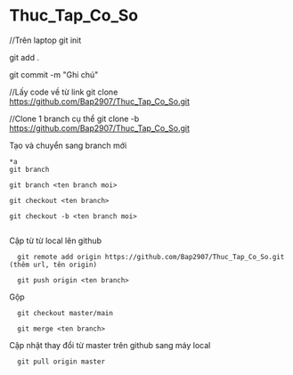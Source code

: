 # Thuc_Tap_Co_So
//Trên laptop
git init

git add .

git commit -m "Ghi chú"

//Lấy code về từ link
git clone https://github.com/Bap2907/Thuc_Tap_Co_So.git

//Clone 1 branch cụ thể
git clone -b <ten-branch> https://github.com/Bap2907/Thuc_Tap_Co_So.git

Tạo và chuyển sang branch mới
```
*a
git branch

git branch <ten branch moi>

git checkout <ten branch>

git checkout -b <ten branch moi>


```

Cập từ từ local lên github

```
  git remote add origin https://github.com/Bap2907/Thuc_Tap_Co_So.git (thêm url, tên origin)

  git push origin <ten branch>  
```


Gộp
```
  git checkout master/main

  git merge <ten branch>

```

Cập nhật thay đổi từ master trên github sang máy local
```
  git pull origin master
```
